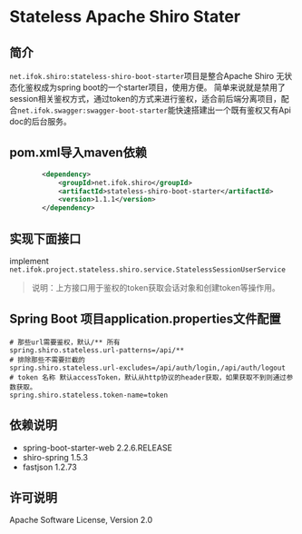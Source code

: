 # Stateless Apache Shiro Stater

## 简介
`net.ifok.shiro:stateless-shiro-boot-starter`项目是整合Apache Shiro 无状态化鉴权成为spring boot的一个starter项目，使用方便。
简单来说就是禁用了session相关鉴权方式，通过token的方式来进行鉴权，适合前后端分离项目，配合`net.ifok.swagger:swagger-boot-starter`能快速搭建出一个既有鉴权又有Api doc的后台服务。
## pom.xml导入maven依赖
```xml
        <dependency>
            <groupId>net.ifok.shiro</groupId>
            <artifactId>stateless-shiro-boot-starter</artifactId>
            <version>1.1.1</version>
        </dependency>
```
## 实现下面接口
implement 
`net.ifok.project.stateless.shiro.service.StatelessSessionUserService`
> 说明：上方接口用于鉴权的token获取会话对象和创建token等操作用。
## Spring Boot 项目application.properties文件配置

```properties
# 那些url需要鉴权，默认/** 所有
spring.shiro.stateless.url-patterns=/api/**
# 排除那些不需要拦截的
spring.shiro.stateless.url-excludes=/api/auth/login,/api/auth/logout
# token 名称 默认accessToken，默认从http协议的header获取，如果获取不到则通过参数获取。
spring.shiro.stateless.token-name=token
```

## 依赖说明
- spring-boot-starter-web 2.2.6.RELEASE
- shiro-spring 1.5.3
- fastjson 1.2.73

## 许可说明
Apache Software License, Version 2.0